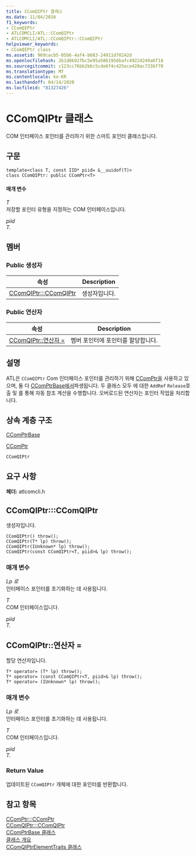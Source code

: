 ```yaml
---
title: CComQIPtr 클래스
ms.date: 11/04/2016
f1_keywords:
- CComQIPtr
- ATLCOMCLI/ATL::CComQIPtr
- ATLCOMCLI/ATL::CComQIPtr::CComQIPtr
helpviewer_keywords:
- CComQIPtr class
ms.assetid: 969cacb5-05b6-4af4-b683-24911d70242d
ms.openlocfilehash: 2b1d8b92fbc5e95a5061956bafc4922d249a6f18
ms.sourcegitcommit: c123cc76bb2b6c5cde6f4c425ece420ac733bf70
ms.translationtype: MT
ms.contentlocale: ko-KR
ms.lasthandoff: 04/14/2020
ms.locfileid: "81327426"
---
```

# <a name="ccomqiptr-class"></a>CComQIPtr 클래스

COM 인터페이스 포인터를 관리하기 위한 스마트 포인터 클래스입니다.

## <a name="syntax"></a>구문

```
template<class T, const IID* piid= &__uuidof(T)>
class CComQIPtr: public CComPtr<T>
```

#### <a name="parameters"></a>매개 변수

*T*<br/>
저장할 포인터 유형을 지정하는 COM 인터페이스입니다.

*piid*<br/>
*T.*

## <a name="members"></a>멤버

### <a name="public-constructors"></a>Public 생성자

|속성|Description|
|----------|-----------------|
|[CComQIPtr:::CComQIPtr](#ccomqiptr)|생성자입니다.|

### <a name="public-operators"></a>Public 연산자

|속성|Description|
|----------|-----------------|
|[CComQIPtr::연산자 =](#operator_eq)|멤버 포인터에 포인터를 할당합니다.|

## <a name="remarks"></a>설명

ATL은 `CComQIPtr` Com 인터페이스 포인터를 관리하기 위해 [CComPtr을](../../atl/reference/ccomptr-class.md) 사용하고 있으며, 둘 다 [CComPtrBase에서](../../atl/reference/ccomptrbase-class.md)파생됩니다. 두 클래스 모두 에 대한 `AddRef` `Release`호출 및 를 통해 자동 참조 계산을 수행합니다. 오버로드된 연산자는 포인터 작업을 처리합니다.

## <a name="inheritance-hierarchy"></a>상속 계층 구조

[CComPtrBase](../../atl/reference/ccomptrbase-class.md)

[CComPtr](../../atl/reference/ccomptr-class.md)

`CComQIPtr`

## <a name="requirements"></a>요구 사항

**헤더:** atlcomcli.h

## <a name="ccomqiptrccomqiptr"></a><a name="ccomqiptr"></a>CComQIPtr:::CComQIPtr

생성자입니다.

```
CComQIPtr() throw();
CComQIPtr(T* lp) throw();
CComQIPtr(IUnknown* lp) throw();
CComQIPtr(const CComQIPtr<T, piid>& lp) throw();
```

### <a name="parameters"></a>매개 변수

*Lp 로*<br/>
인터페이스 포인터를 초기화하는 데 사용됩니다.

*T*<br/>
COM 인터페이스입니다.

*piid*<br/>
*T.*

## <a name="ccomqiptroperator-"></a><a name="operator_eq"></a>CComQIPtr::연산자 =

할당 연산자입니다.

```
T* operator= (T* lp) throw();
T* operator= (const CComQIPtr<T, piid>& lp) throw();
T* operator= (IUnknown* lp) throw();
```

### <a name="parameters"></a>매개 변수

*Lp 로*<br/>
인터페이스 포인터를 초기화하는 데 사용됩니다.

*T*<br/>
COM 인터페이스입니다.

*piid*<br/>
*T.*

### <a name="return-value"></a>Return Value

업데이트된 `CComQIPtr` 개체에 대한 포인터를 반환합니다.

## <a name="see-also"></a>참고 항목

[CComPtr:::CComPtr](../../atl/reference/ccomptr-class.md#ccomptr)<br/>
[CComQIPtr:::CComQIPtr](#ccomqiptr)<br/>
[CComPtrBase 클래스](../../atl/reference/ccomptrbase-class.md)<br/>
[클래스 개요](../../atl/atl-class-overview.md)<br/>
[CComQIPtrElementTraits 클래스](../../atl/reference/ccomqiptrelementtraits-class.md)
